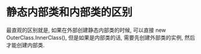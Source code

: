 # 静态内部类和内部类的区别

最直观的区别就是, 如果在外部创建静态内部类的时候, 可以直接 new OuterClass.InnerClass(), 但是如果是内部类的话, 需要先创建外部类的实例, 然后才能创建内部类. 